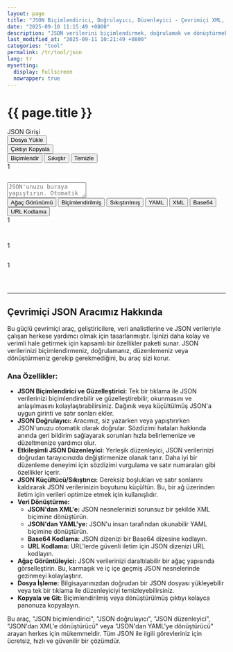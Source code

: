 ```yaml
---
layout: page
title: "JSON Biçimlendirici, Doğrulayıcı, Düzenleyici - Çevrimiçi XML, YAML'ye Dönüştürün"
date: "2025-09-10 11:15:49 +0800"
description: "JSON verilerini biçimlendirmek, doğrulamak ve dönüştürmek için ücretsiz bir çevrimiçi JSON aracı. JSON'unuzu güzelleştirin, küçültün veya bir ağaç yapısında görüntüleyin. JSON'u XML, YAML ve daha fazlasına dönüştürün."
last_modified_at: "2025-09-11 10:21:49 +0800"
categories: "tool"
permalink: /tr/tool/json
lang: tr
mysetting:
  display: fullscreen
  nowrapper: true
---
```


<h1 class="page-title">{{ page.title }}</h1>

<link rel="stylesheet" href="{{ site.baseurl }}/assets/css/json-tool.css">

<div class="json-tool-container">
    <div class="toolbar">
        <div class="toolbar-left">
            <div class="toolbar-title">JSON Girişi</div>
            <button id="upload-file-btn" class="toolbar-btn-secondary">Dosya Yükle</button>
            <input type="file" id="file-input" style="display: none;" accept=".json,application/json,.txt,text/plain">
        </div>
        <div class="toolbar-actions">
            <span id="copy-feedback"></span>
            <button id="copy-btn">Çıktıyı Kopyala</button>
        </div>
    </div>
    <div class="main-content">
        <div class="editor-pane">
            <div class="editor-header">
                <div class="editor-actions">
                    <button id="format-input-btn" title="JSON girişini biçimlendir">Biçimlendir</button>
                    <button id="compact-input-btn" title="JSON girişini sıkıştır">Sıkıştır</button>
                    <button id="clear-btn" title="İçeriği ve yerel depolamayı temizle">Temizle</button>
                </div>
                <div id="input-status-bar" class="status-bar"></div>
            </div>
            <div class="editor-wrapper">
                <div id="input-line-numbers" class="line-numbers">1</div>
                <pre id="highlighting-layer" aria-hidden="true"></pre>
                <textarea id="json-input" placeholder="JSON'unuzu buraya yapıştırın. Otomatik olarak doğrulanacaktır. Dönüştürmek için sağdaki sekmeleri kullanın." spellcheck="false" tabindex="-1"></textarea>
            </div>
        </div>
        <div class="output-pane">
            <div class="tabs">
                <button class="tab-btn active" data-tab="tree">Ağaç Görünümü</button>
                <button class="tab-btn" data-tab="formatted">Biçimlendirilmiş</button>
                <button class="tab-btn" data-tab="compact">Sıkıştırılmış</button>
                <button class="tab-btn" data-tab="yaml">YAML</button>
                <button class="tab-btn" data-tab="xml">XML</button>
                <button class="tab-btn" data-tab="base64">Base64</button>
                <button class="tab-btn" data-tab="urlencode">URL Kodlama</button>
            </div>
            <div id="tree" class="tab-content">
                <div id="tree-output"></div>
            </div>
            <div id="formatted" class="tab-content hidden">
                <div class="output-wrapper">
                    <div id="output-line-numbers" class="line-numbers">1</div>
                    <pre id="formatted-output"></pre>
                </div>
            </div>
            <div id="compact" class="tab-content hidden">
                <pre id="compact-output"></pre>
            </div>
            <div id="yaml" class="tab-content hidden">
                <div class="output-wrapper">
                    <div id="yaml-line-numbers" class="line-numbers">1</div>
                    <pre id="yaml-output"></pre>
                </div>
            </div>
            <div id="xml" class="tab-content hidden">
                <div class="output-wrapper">
                    <div id="xml-line-numbers" class="line-numbers">1</div>
                    <pre id="xml-output"></pre>
                </div>
            </div>
            <div id="base64" class="tab-content hidden">
                <pre id="base64-output"></pre>
            </div>
            <div id="urlencode" class="tab-content hidden">
                <pre id="urlencode-output"></pre>
            </div>
        </div>
    </div>
</div>

<script src="{{ site.baseurl }}/assets/js/json-tool-tr.js"></script>

---

## Çevrimiçi JSON Aracımız Hakkında

Bu güçlü çevrimiçi araç, geliştiricilere, veri analistlerine ve JSON verileriyle çalışan herkese yardımcı olmak için tasarlanmıştır. İşinizi daha kolay ve verimli hale getirmek için kapsamlı bir özellikler paketi sunar. JSON verilerinizi biçimlendirmeniz, doğrulamanız, düzenlemeniz veya dönüştürmeniz gerekip gerekmediğini, bu araç sizi korur.

### Ana Özellikler:

*   **JSON Biçimlendirici ve Güzelleştirici:** Tek bir tıklama ile JSON verilerinizi biçimlendirebilir ve güzelleştirebilir, okunmasını ve anlaşılmasını kolaylaştırabilirsiniz. Dağınık veya küçültülmüş JSON'a uygun girinti ve satır sonları ekler.
*   **JSON Doğrulayıcı:** Aracımız, siz yazarken veya yapıştırırken JSON'unuzu otomatik olarak doğrular. Sözdizimi hataları hakkında anında geri bildirim sağlayarak sorunları hızla belirlemenize ve düzeltmenize yardımcı olur.
*   **Etkileşimli JSON Düzenleyici:** Yerleşik düzenleyici, JSON verilerinizi doğrudan tarayıcınızda değiştirmenize olanak tanır. Daha iyi bir düzenleme deneyimi için sözdizimi vurgulama ve satır numaraları gibi özellikler içerir.
*   **JSON Küçültücü/Sıkıştırıcı:** Gereksiz boşlukları ve satır sonlarını kaldırarak JSON verilerinizin boyutunu küçültün. Bu, bir ağ üzerinden iletim için verileri optimize etmek için kullanışlıdır.
*   **Veri Dönüştürme:**
    *   **JSON'dan XML'e:** JSON nesnelerinizi sorunsuz bir şekilde XML biçimine dönüştürün.
    *   **JSON'dan YAML'ye:** JSON'u insan tarafından okunabilir YAML biçimine dönüştürün.
    *   **Base64 Kodlama:** JSON dizenizi bir Base64 dizesine kodlayın.
    *   **URL Kodlama:** URL'lerde güvenli iletim için JSON dizenizi URL kodlayın.
*   **Ağaç Görüntüleyici:** JSON verilerinizi daraltılabilir bir ağaç yapısında görselleştirin. Bu, karmaşık ve iç içe geçmiş JSON nesnelerinde gezinmeyi kolaylaştırır.
*   **Dosya İşleme:** Bilgisayarınızdan doğrudan bir JSON dosyası yükleyebilir veya tek bir tıklama ile düzenleyiciyi temizleyebilirsiniz.
*   **Kopyala ve Git:** Biçimlendirilmiş veya dönüştürülmüş çıktıyı kolayca panonuza kopyalayın.

Bu araç, "JSON biçimlendirici", "JSON doğrulayıcı", "JSON düzenleyici", "JSON'dan XML'e dönüştürücü" veya "JSON'dan YAML'ye dönüştürücü" arayan herkes için mükemmeldir. Tüm JSON ile ilgili görevleriniz için ücretsiz, hızlı ve güvenilir bir çözümdür.
